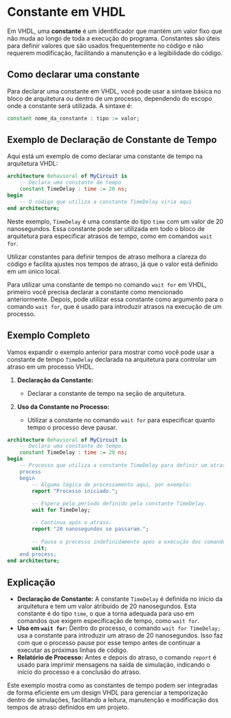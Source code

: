 # Constante em VHDL

Em VHDL, uma **constante** é um identificador que mantém um valor fixo que não muda ao longo de toda a execução do programa. Constantes são úteis para definir valores que são usados frequentemente no código e não requerem modificação, facilitando a manutenção e a legibilidade do código.

## Como declarar uma constante

Para declarar uma constante em VHDL, você pode usar a sintaxe básica no bloco de arquitetura ou dentro de um processo, dependendo do escopo onde a constante será utilizada. A sintaxe é:

```vhdl
constant nome_da_constante : tipo := valor;
```

## Exemplo de Declaração de Constante de Tempo

Aqui está um exemplo de como declarar uma constante de tempo na arquitetura VHDL:

```vhdl
architecture Behavioral of MyCircuit is
    -- Declara uma constante de tempo
    constant TimeDelay : time := 20 ns;
begin
    -- O código que utiliza a constante TimeDelay viria aqui
end architecture;
```

Neste exemplo, `TimeDelay` é uma constante do tipo `time` com um valor de 20 nanosegundos. Essa constante pode ser utilizada em todo o bloco de arquitetura para especificar atrasos de tempo, como em comandos `wait for`.

Utilizar constantes para definir tempos de atraso melhora a clareza do código e facilita ajustes nos tempos de atraso, já que o valor está definido em um único local.

Para utilizar uma constante de tempo no comando `wait for` em VHDL, primeiro você precisa declarar a constante como mencionado anteriormente. Depois, pode utilizar essa constante como argumento para o comando `wait for`, que é usado para introduzir atrasos na execução de um processo.

## Exemplo Completo
Vamos expandir o exemplo anterior para mostrar como você pode usar a constante de tempo `TimeDelay` declarada na arquitetura para controlar um atraso em um processo VHDL.

1. **Declaração da Constante:** 
   - Declarar a constante de tempo na seção de arquitetura.

2. **Uso da Constante no Processo:**
   - Utilizar a constante no comando `wait for` para especificar quanto tempo o processo deve pausar.

```vhdl
architecture Behavioral of MyCircuit is
    -- Declara uma constante de tempo.
    constant TimeDelay : time := 20 ns;
begin
    -- Processo que utiliza a constante TimeDelay para definir um atraso.
    process
    begin
        -- Alguma lógica de processamento aqui, por exemplo:
        report "Processo iniciado.";
        
        -- Espera pelo período definido pela constante TimeDelay.
        wait for TimeDelay;

        -- Continua após o atraso.
        report "20 nanosegundos se passaram.";
        
        -- Pausa o processo indefinidamente após a execução dos comandos.
        wait;
    end process;
end architecture;
```

## Explicação
- **Declaração de Constante:** A constante `TimeDelay` é definida no início da arquitetura e tem um valor atribuído de 20 nanosegundos. Esta constante é do tipo `time`, o que a torna adequada para uso em comandos que exigem especificação de tempo, como `wait for`.
- **Uso em `wait for`:** Dentro do processo, o comando `wait for TimeDelay;` usa a constante para introduzir um atraso de 20 nanosegundos. Isso faz com que o processo pause por esse tempo antes de continuar a executar as próximas linhas de código.
- **Relatório de Processo:** Antes e depois do atraso, o comando `report` é usado para imprimir mensagens na saída de simulação, indicando o início do processo e a conclusão do atraso.

Este exemplo mostra como as constantes de tempo podem ser integradas de forma eficiente em um design VHDL para gerenciar a temporização dentro de simulações, facilitando a leitura, manutenção e modificação dos tempos de atraso definidos em um projeto.